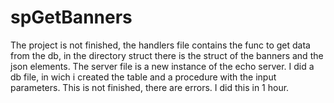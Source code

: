 # spGetBanners

The project is not finished, the handlers file contains the func to get data from the db, in the directory struct there is the struct of the banners and the json elements. The server file is a new instance of the echo server.
I did a db file, in wich i created the table and a procedure with the input parameters. This is not finished, there are errors. I did this in 1 hour.
